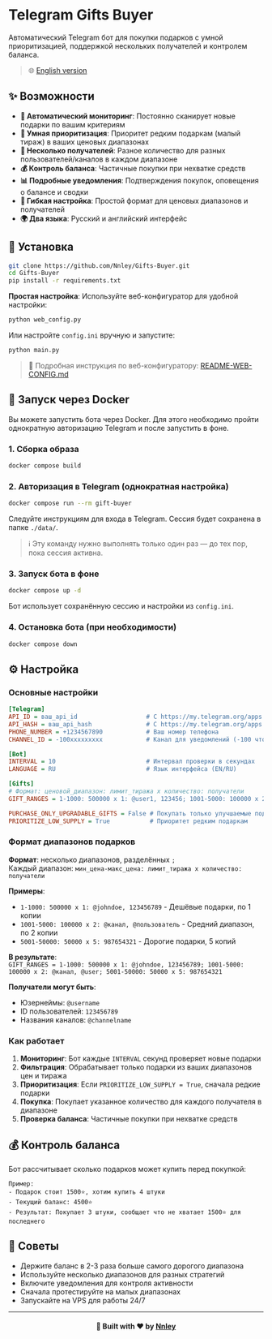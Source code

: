 # Telegram Gifts Buyer

Автоматический Telegram бот для покупки подарков с умной приоритизацией, поддержкой нескольких получателей и контролем
баланса.

> 🌐 [English version](README.md)

## ✨ Возможности

- **🤖 Автоматический мониторинг**: Постоянно сканирует новые подарки по вашим критериям
- **🎯 Умная приоритизация**: Приоритет редким подаркам (малый тираж) в ваших ценовых диапазонах
- **👥 Несколько получателей**: Разное количество для разных пользователей/каналов в каждом диапазоне
- **💰 Контроль баланса**: Частичные покупки при нехватке средств
- **📊 Подробные уведомления**: Подтверждения покупок, оповещения о балансе и сводки
- **🔧 Гибкая настройка**: Простой формат для ценовых диапазонов и получателей
- **🌍 Два языка**: Русский и английский интерфейс

## 🚀 Установка

```bash
git clone https://github.com/Nnley/Gifts-Buyer.git
cd Gifts-Buyer
pip install -r requirements.txt
```

**Простая настройка**: Используйте веб-конфигуратор для удобной настройки:

```bash
python web_config.py
```

Или настройте `config.ini` вручную и запустите:

```bash
python main.py
```

> 📖 Подробная инструкция по веб-конфигуратору: [README-WEB-CONFIG.md](README-WEB-CONFIG.md)

## 🐳 Запуск через Docker

Вы можете запустить бота через Docker. Для этого необходимо пройти однократную авторизацию Telegram и после запустить в
фоне.

### 1. Сборка образа

```bash
docker compose build
```

### 2. Авторизация в Telegram (однократная настройка)

```bash
docker compose run --rm gift-buyer
```

Следуйте инструкциям для входа в Telegram. Сессия будет сохранена в папке `./data/`.

> ℹ️ Эту команду нужно выполнять только один раз — до тех пор, пока сессия активна.

### 3. Запуск бота в фоне

```bash
docker compose up -d
```

Бот использует сохранённую сессию и настройки из `config.ini`.

### 4. Остановка бота (при необходимости)

```bash
docker compose down
```

## ⚙️ Настройка

### Основные настройки

```ini
[Telegram]
API_ID = ваш_api_id                   # С https://my.telegram.org/apps
API_HASH = ваш_api_hash               # С https://my.telegram.org/apps
PHONE_NUMBER = +1234567890            # Ваш номер телефона
CHANNEL_ID = -100xxxxxxxxx            # Канал для уведомлений (-100 чтобы отключить)

[Bot]
INTERVAL = 10                         # Интервал проверки в секундах
LANGUAGE = RU                         # Язык интерфейса (EN/RU)

[Gifts]
# Формат: ценовой_диапазон: лимит_тиража x количество: получатели
GIFT_RANGES = 1-1000: 500000 x 1: @user1, 123456; 1001-5000: 100000 x 2: @канал

PURCHASE_ONLY_UPGRADABLE_GIFTS = False # Покупать только улучшаемые подарки
PRIORITIZE_LOW_SUPPLY = True           # Приоритет редким подаркам
```

### Формат диапазонов подарков

**Формат**: несколько диапазонов, разделённых `;`  
Каждый диапазон: `мин_цена-макс_цена: лимит_тиража x количество: получатели`

**Примеры**:

- `1-1000: 500000 x 1: @johndoe, 123456789` - Дешёвые подарки, по 1 копии
- `1001-5000: 100000 x 2: @канал, @пользователь` - Средний диапазон, по 2 копии
- `5001-50000: 50000 x 5: 987654321` - Дорогие подарки, 5 копий

**В результате**:  
`GIFT_RANGES = 1-1000: 500000 x 1: @johndoe, 123456789; 1001-5000: 100000 x 2: @канал, @user; 5001-50000: 50000 x 5: 987654321`

**Получатели могут быть**:

- Юзернеймы: `@username`
- ID пользователей: `123456789`
- Названия каналов: `@channelname`

### Как работает

1. **Мониторинг**: Бот каждые `INTERVAL` секунд проверяет новые подарки
2. **Фильтрация**: Обрабатывает только подарки из ваших диапазонов цен и тиража
3. **Приоритизация**: Если `PRIORITIZE_LOW_SUPPLY = True`, сначала редкие подарки
4. **Покупка**: Покупает указанное количество для каждого получателя в диапазоне
5. **Проверка баланса**: Частичные покупки при нехватке средств

## 💰 Контроль баланса

Бот рассчитывает сколько подарков может купить перед покупкой:

```
Пример:
- Подарок стоит 1500⭐, хотим купить 4 штуки
- Текущий баланс: 4500⭐
- Результат: Покупает 3 штуки, сообщает что не хватает 1500⭐ для последнего
```

## 📝 Советы

- Держите баланс в 2-3 раза больше самого дорогого диапазона
- Используйте несколько диапазонов для разных стратегий
- Включите уведомления для контроля активности
- Сначала протестируйте на малых диапазонах
- Запускайте на VPS для работы 24/7

---

<div align="center">
    <h4>🚀 Built with ❤️ by <a href="https://t.me/myazof">Nnley</a>
</div>
